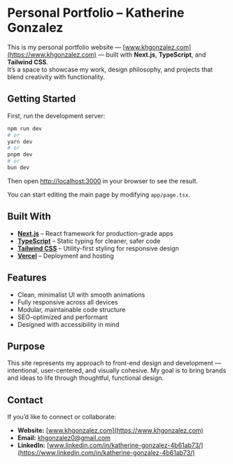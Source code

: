 # Personal Portfolio – Katherine Gonzalez

This is my personal portfolio website — [www.khgonzalez.com](https://www.khgonzalez.com) — built with **Next.js**, **TypeScript**, and **Tailwind CSS**.  
It’s a space to showcase my work, design philosophy, and projects that blend creativity with functionality.

## Getting Started

First, run the development server:

```bash
npm run dev
# or
yarn dev
# or
pnpm dev
# or
bun dev
```

Then open [http://localhost:3000](http://localhost:3000) in your browser to see the result.

You can start editing the main page by modifying `app/page.tsx`.

## Built With

- **[Next.js](https://nextjs.org/)** – React framework for production-grade apps
- **[TypeScript](https://www.typescriptlang.org/)** – Static typing for cleaner, safer code
- **[Tailwind CSS](https://tailwindcss.com/)** – Utility-first styling for responsive design
- **[Vercel](https://vercel.com/)** – Deployment and hosting

## Features

- Clean, minimalist UI with smooth animations
- Fully responsive across all devices
- Modular, maintainable code structure
- SEO-optimized and performant
- Designed with accessibility in mind

## Purpose

This site represents my approach to front-end design and development — intentional, user-centered, and visually cohesive.
My goal is to bring brands and ideas to life through thoughtful, functional design.

## Contact

If you’d like to connect or collaborate:

- **Website:** [www.khgonzalez.com](https://www.khgonzalez.com)
- **Email:** [khgonzalez0@gmail.com](mailto:khgonzalez0@gmail.com)
- **LinkedIn:** [www.linkedin.com/in/katherine-gonzalez-4b61ab73/](https://www.linkedin.com/in/katherine-gonzalez-4b61ab73/)
